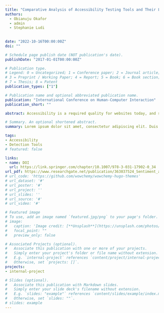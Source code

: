 ```yaml
---
title: "Comparative Analysis of Accessibility Testing Tools and Their Limitations in RIAs"
authors:
  - Obianuju Okafor
  - admin
  - Stephanie Ludi
 
  
date: "2022-10-16T00:00:00Z"
doi: ""

# Schedule page publish date (NOT publication's date).
publishDate: "2017-01-01T00:00:00Z"

# Publication type.
# Legend: 0 = Uncategorized; 1 = Conference paper; 2 = Journal article;
# 3 = Preprint / Working Paper; 4 = Report; 5 = Book; 6 = Book section;
# 7 = Thesis; 8 = Patent
publication_types: ["1"]

# Publication name and optional abbreviated publication name.
publication: "International Conference on Human-Computer Interaction"
publication_short: ""

abstract: Accessibility is a required quality for websites today, and several tools exist to test for this quality. These tools are highly advantageous, but sadly they also have some limitations. A particular set of challenges they face is in the evaluation of Rich Internet Applications (RIAs). In this paper, we carry out an experiment to compare and analyze different accessibility testing tools as they evaluate 10 educational websites. We judged these tools based on their error detection, guideline coverage, speed, similarity to one another, and their relative performance when evaluating RIAs. The experiment findings revealed the strength and limitations of each tool. The results of this experiment also exposed that there are many guidelines and success criteria that accessibility testing tools are not able to cover, and that some evaluation tools are similar to each other in terms of the results they produce.

# Summary. An optional shortened abstract.
summary: Lorem ipsum dolor sit amet, consectetur adipiscing elit. Duis posuere tellus ac convallis placerat. Proin tincidunt magna sed ex sollicitudin condimentum.

tags:
- Accessibility
- Detection Tools
# featured: false

links:
- name: DOI
  url: https://link.springer.com/chapter/10.1007/978-3-031-17902-0_34
url_pdf: https://www.researchgate.net/publication/363037524_Sentiment_analysis_on_Twitter_data_integrating_TextBlob_and_deep_learning_models_The_case_of_US_airline_industry
# url_code: 'https://github.com/wowchemy/wowchemy-hugo-themes'
# url_dataset: '#'
# url_poster: '#'
# url_project: ''
# url_slides: ''
# url_source: '#'
# url_video: '#'

# Featured image
# To use, add an image named `featured.jpg/png` to your page's folder. 
# image:
#   caption: 'Image credit: [**Unsplash**](https://unsplash.com/photos/s9CC2SKySJM)'
#   focal_point: ""
#   preview_only: false

# Associated Projects (optional).
#   Associate this publication with one or more of your projects.
#   Simply enter your project's folder or file name without extension.
#   E.g. `internal-project` references `content/project/internal-project/index.md`.
#   Otherwise, set `projects: []`.
projects:
- internal-project

# Slides (optional).
#   Associate this publication with Markdown slides.
#   Simply enter your slide deck's filename without extension.
#   E.g. `slides: "example"` references `content/slides/example/index.md`.
#   Otherwise, set `slides: ""`.
# slides: example
---
```


<!-- {{% callout note %}}
Create your slides in Markdown - click the *Slides* button to check out the example.
{{% /callout %}}

Supplementary notes can be added here, including [code, math, and images](https://wowchemy.com/docs/writing-markdown-latex/). -->
